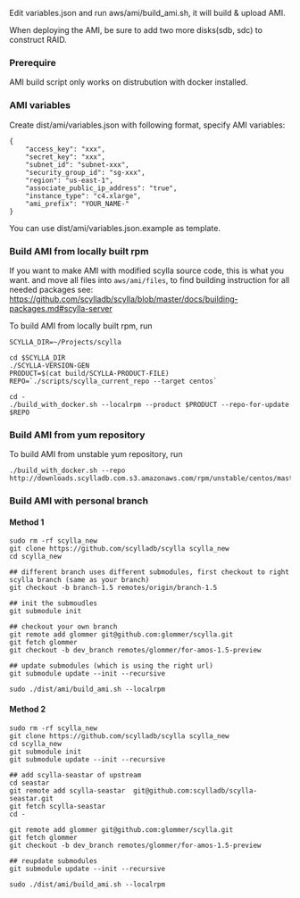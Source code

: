 Edit variables.json and run aws/ami/build_ami.sh, it will build & upload AMI.

When deploying the AMI, be sure to add two more disks(sdb, sdc) to construct RAID.

### Prerequire
AMI build script only works on distrubution with docker installed.

### AMI variables
Create dist/ami/variables.json with following format, specify AMI variables:
```
{
    "access_key": "xxx",
    "secret_key": "xxx",
    "subnet_id": "subnet-xxx",
    "security_group_id": "sg-xxx",
    "region": "us-east-1",
    "associate_public_ip_address": "true",
    "instance_type": "c4.xlarge",
    "ami_prefix": "YOUR_NAME-"
}
```

You can use dist/ami/variables.json.example as template.

### Build AMI from locally built rpm
If you want to make AMI with modified scylla source code, this is what you want.
and move all files into `aws/ami/files`, to find building instruction for all needed packages see:
https://github.com/scylladb/scylla/blob/master/docs/building-packages.md#scylla-server

To build AMI from locally built rpm, run
```
SCYLLA_DIR=~/Projects/scylla

cd $SCYLLA_DIR
./SCYLLA-VERSION-GEN
PRODUCT=$(cat build/SCYLLA-PRODUCT-FILE)
REPO=`./scripts/scylla_current_repo --target centos`

cd - 
./build_with_docker.sh --localrpm --product $PRODUCT --repo-for-update $REPO
```

### Build AMI from yum repository
To build AMI from unstable yum repository, run
```
./build_with_docker.sh --repo http://downloads.scylladb.com.s3.amazonaws.com/rpm/unstable/centos/master/latest/scylla.repo
```


### Build AMI with personal branch

#### Method 1

```
sudo rm -rf scylla_new
git clone https://github.com/scylladb/scylla scylla_new
cd scylla_new

## different branch uses different submodules, first checkout to right scylla branch (same as your branch)
git checkout -b branch-1.5 remotes/origin/branch-1.5

## init the submoudles
git submodule init

## checkout your own branch
git remote add glommer git@github.com:glommer/scylla.git
git fetch glommer
git checkout -b dev_branch remotes/glommer/for-amos-1.5-preview

## update submodules (which is using the right url)
git submodule update --init --recursive

sudo ./dist/ami/build_ami.sh --localrpm

```

#### Method 2

```
sudo rm -rf scylla_new
git clone https://github.com/scylladb/scylla scylla_new
cd scylla_new
git submodule init
git submodule update --init --recursive

## add scylla-seastar of upstream
cd seastar
git remote add scylla-seastar  git@github.com:scylladb/scylla-seastar.git
git fetch scylla-seastar
cd -

git remote add glommer git@github.com:glommer/scylla.git
git fetch glommer
git checkout -b dev_branch remotes/glommer/for-amos-1.5-preview

## reupdate submodules
git submodule update --init --recursive

sudo ./dist/ami/build_ami.sh --localrpm
```
